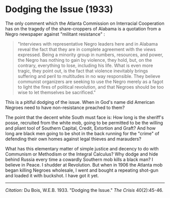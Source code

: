 # Dodging the Issue (1933)

The  only comment which the Atlanta Commission on Interracial Cooperation has on the tragedy of the share-croppers of Alabama is a quotation from a Negro newspaper against "militant resistance" :

> "Interviews with representative Negro leaders here and in Alabama reveal the fact that they are in complete agreement with the views expressed. Being a minority group in numbers, resources, and power, the Negro has nothing to gain by violence, they hold, but, on the contrary, everything to lose, including his life. What is even more tragic, they point out, is the fact that violence inevitably brings suffering and peril to multitudes in no way responsible. They believe communist organizers are seeking to use the Negro merely as a fagot to light the fires of political revolution, and that Negroes should be too wise to let themselves be sacrificed."

 This is a pitiful dodging of the issue. When in God's name did American Negroes need to have non-resistance preached to them?

The point that the decent white South must face is: How long is the sheriff's posse, recruited from the white mob, going to be permitted to be the willing and pliant tool of Southern Capital, Credit, Extortion and Graft? And how long are black men going to be shot in the back running for the "crime" of defending their own homes against legal thieves and marauders?

What has this elementary matter of simple justice and decency to do with Communism or Methodism or the Integral Calculus? Why dodge and hide behind Russia every time a cowardly Southern mob kills a black man? I believe in Peace. I shudder at Revolution. But when in 1906 the Atlanta mob began killing Negroes wholesale, I went and bought a repeating shot-gun and loaded it with buckshot. I have got it yet.



_________________
*Citation:* Du Bois, W.E.B. 1933. "Dodging the Issue." *The Crisis* 40(2):45-46.
